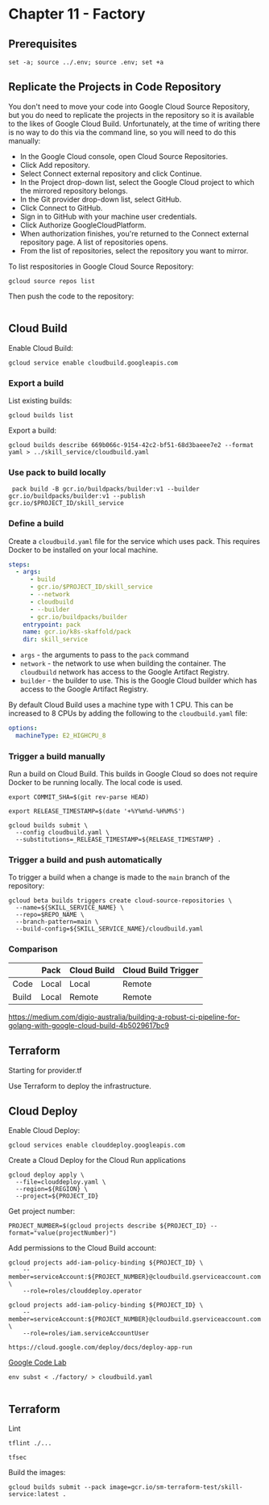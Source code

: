 # Chapter 11 - Factory

## Prerequisites

```shell
set -a; source ../.env; source .env; set +a
```

## Replicate the Projects in Code Repository

You don't need to move your code into Google Cloud Source Repository, but you do need to replicate the projects in the
repository so it is available to the likes of Google Cloud Build. Unfortunately, at the time of writing there is no way
to do this via the command line, so you will need to do this manually:

* In the Google Cloud console, open Cloud Source Repositories.
* Click Add repository.
* Select Connect external repository and click Continue.
* In the Project drop-down list, select the Google Cloud project to which the mirrored repository belongs.
* In the Git provider drop-down list, select GitHub.
* Click Connect to GitHub.
* Sign in to GitHub with your machine user credentials.
* Click Authorize GoogleCloudPlatform.
* When authorization finishes, you're returned to the Connect external repository page. A list of repositories opens.
* From the list of repositories, select the repository you want to mirror.

To list respositories in Google Cloud Source Repository:

```shell    
gcloud source repos list
```

Then push the code to the repository:

```shell    

```

## Cloud Build

Enable Cloud Build:

```shell
gcloud service enable cloudbuild.googleapis.com
```

### Export a build

List existing builds:

```shell
gcloud builds list
```

Export a build:

```shell
gcloud builds describe 669b066c-9154-42c2-bf51-68d3baeee7e2 --format yaml > ../skill_service/cloudbuild.yaml
```

### Use pack to build locally

```shell
 pack build -B gcr.io/buildpacks/builder:v1 --builder gcr.io/buildpacks/builder:v1 --publish gcr.io/$PROJECT_ID/skill_service
```

### Define a build

Create a `cloudbuild.yaml` file for the service which uses pack. This requires Docker to be installed on your local
machine.

```yaml
steps:
  - args:
      - build
      - gcr.io/$PROJECT_ID/skill_service
      - --network
      - cloudbuild
      - --builder
      - gcr.io/buildpacks/builder
    entrypoint: pack
    name: gcr.io/k8s-skaffold/pack
    dir: skill_service
```

* `args` - the arguments to pass to the `pack` command
* `network` - the network to use when building the container. The `cloudbuild` network has access to the Google Artifact Registry.
* `builder` - the builder to use. This is the Google Cloud builder which has access to the Google Artifact Registry.

By default Cloud Build uses a machine type with 1 CPU. This can be increased to 8 CPUs by adding the following to the
`cloudbuild.yaml` file:

```yaml
options:
  machineType: E2_HIGHCPU_8
```

### Trigger a build manually

Run a build on Cloud Build. This builds in Google Cloud so does not require Docker to be running locally. The local code is used.

```shell
export COMMIT_SHA=$(git rev-parse HEAD)
```

```shell
export RELEASE_TIMESTAMP=$(date '+%Y%m%d-%H%M%S')
```

```shell
gcloud builds submit \
  --config cloudbuild.yaml \
  --substitutions=_RELEASE_TIMESTAMP=${RELEASE_TIMESTAMP} .
```

### Trigger a build and push automatically

To trigger a build when a change is made to the `main` branch of the repository:

```shell
gcloud beta builds triggers create cloud-source-repositories \
  --name=${SKILL_SERVICE_NAME} \
  --repo=$REPO_NAME \
  --branch-pattern=main \
  --build-config=${SKILL_SERVICE_NAME}/cloudbuild.yaml
```
### Comparison

|       | Pack  | Cloud Build | Cloud Build Trigger |
|-------|-------|-------------|---------------------|
| Code  | Local | Local       | Remote              |
| Build | Local | Remote      | Remote              |

https://medium.com/digio-australia/building-a-robust-ci-pipeline-for-golang-with-google-cloud-build-4b5029617bc9

## Terraform

Starting for provider.tf

Use Terraform to deploy the infrastructure.

## Cloud Deploy

Enable Cloud Deploy:

```shell
gcloud services enable clouddeploy.googleapis.com
```

Create a Cloud Deploy for the Cloud Run applications

```shell
gcloud deploy apply \
  --file=clouddeploy.yaml \
  --region=${REGION} \
  --project=${PROJECT_ID}
```

Get project number:

```shell
PROJECT_NUMBER=$(gcloud projects describe ${PROJECT_ID} --format="value(projectNumber)")
```

Add permissions to the Cloud Build account:

```shell
gcloud projects add-iam-policy-binding ${PROJECT_ID} \
    --member=serviceAccount:${PROJECT_NUMBER}@cloudbuild.gserviceaccount.com \
    --role=roles/clouddeploy.operator
```

```shell
gcloud projects add-iam-policy-binding ${PROJECT_ID} \
    --member=serviceAccount:${PROJECT_NUMBER}@cloudbuild.gserviceaccount.com \
    --role=roles/iam.serviceAccountUser
```

```shell
https://cloud.google.com/deploy/docs/deploy-app-run
```

[Google Code Lab](https://codelabs.developers.google.com/cloud-run-app-deployment-with-cloud-deploy#2)

```shell
env subst < ./factory/ > cloudbuild.yaml
```

```shell
``` 

## Terraform

Lint

```shell
tflint ./...
```

```shell
tfsec
```

Build the images:

```shell
gcloud builds submit --pack image=gcr.io/sm-terraform-test/skill-service:latest .
```

